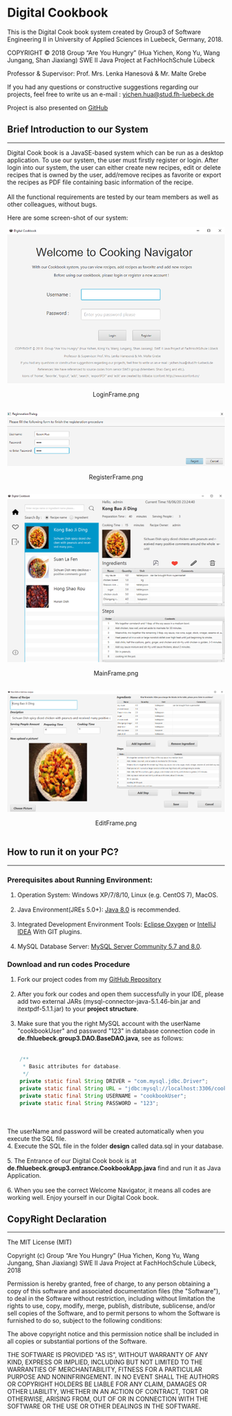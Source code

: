 # Digital Cookbook

This is the Digital Cook book system created by Group3 of Software Engineering II in University of Applied Sciences in Luebeck, Germany, 2018.<br>

COPYRIGHT © 2018  Group “Are You Hungry” (Hua Yichen, Kong Yu, Wang Jungang, Shan Jiaxiang)  SWE II Java Project at FachHochSchule Lübeck  <br>

Professor & Supervisor: Prof. Mrs. Lenka Hanesová & Mr. Malte Grebe<br>

If you had any questions or constructive suggestions regarding our projects, feel free to write us an e-mail : yichen.hua@stud.fh-luebeck.de<br>

Project is also presented on [GitHub](https://github.com/easonHua97/DigitalCookbook)<br>

## Brief Introduction to our System
***
Digital Cook book is a JavaSE-based system which can be run as a desktop application.
To use our system, the user must firstly register or login. After login into our system, the user can 
either create new recipes, edit or delete recipes that is owned by the user, add/remove recipes as favorite
or export the recipes as PDF file containing basic information of the recipe.<br><br>
All the functional requirements are tested by our team members as well as other colleagues, without bugs.

Here are some screen-shot of our system:

![LoginFrame](/design/LoginFrame.png)<br>
<center>LoginFrame.png</center><br>

![RegisterFrame](/design/RegisterFrame.png)<br>
<center>RegisterFrame.png</center><br>

![MainFrame](/design/MainFrame.png)<br>
<center>MainFrame.png</center><br>

![EditFrame](/design/EditFrame.png)<br>
<center>EditFrame.png</center><br>


## How to run it on your PC?
***
### Prerequisites about Running Environment: <br>
1. Operation System: Windows XP/7/8/10, Linux (e.g. CentOS 7), MacOS.<br><br>
2. Java Environment(JREs 5.0+): [Java 8.0](http://www.oracle.com/technetwork/cn/java/javase/downloads/jdk8-downloads-2133151-zhs.html) is recommended.<br><br>
3. Integrated Development Environment Tools: [Eclipse Oxygen](https://www.eclipse.org) or [IntelliJ IDEA](https://www.jetbrains.com/idea/)
With GIT plugins.<br><br>
4. MySQL Database Server:  [MySQL Server Community 5.7 and 8.0](https://dev.mysql.com/downloads/mysql/5.7.html#downloads).

### Download and run codes Procedure <br>
1. Fork our project codes from my [GitHub Repository](https://github.com/easonHua97/DigitalCookbook)<br><br>
2. After you fork our codes and open them successfully in your IDE, please add two external JARs (mysql-connector-java-5.1.46-bin.jar
 and itextpdf-5.1.1.jar) to your **project structure**.<br><br>
3. Make sure that you the right MySQL account with the userName "cookbookUser" and password "123" in 
database connection code in **de.fhluebeck.group3.DAO.BaseDAO.java**, see as follows:<br><br>
```Java
	/**
	 * Basic attributes for database.
	 */
	private static final String DRIVER = "com.mysql.jdbc.Driver";
	private static final String URL = "jdbc:mysql://localhost:3306/cookbook_group3?characterEncoding=utf-8&useSSL=false";
	private static final String USERNAME = "cookbookUser";
	private static final String PASSWORD = "123";
```
<br><br>
The userName and password will be created automatically when you execute the SQL file.<br>
4. Execute the SQL file in the folder **design** called data.sql in your database.<br><br>
5. The Entrance of our Digital Cook book is at **de.fhluebeck.group3.entrance.CookbookApp.java**
find and run it as Java Application.<br><br>
6. When you see the correct Welcome Navigator, it means all codes are working well. Enjoy yourself
in our Digital Cook book.<br>

## CopyRight Declaration
***
The MIT License (MIT)

Copyright (c) Group “Are You Hungry” (Hua Yichen, Kong Yu, Wang Jungang, Shan Jiaxiang)  SWE II Java Project at FachHochSchule Lübeck, 2018

Permission is hereby granted, free of charge, to any person obtaining a copy of this software and associated documentation files (the "Software"), to deal in the Software without restriction, including without limitation the rights to use, copy, modify, merge, publish, distribute, sublicense, and/or sell copies of the Software, and to permit persons to whom the Software is furnished to do so, subject to the following conditions:

The above copyright notice and this permission notice shall be included in all copies or substantial portions of the Software.

THE SOFTWARE IS PROVIDED "AS IS", WITHOUT WARRANTY OF ANY KIND, EXPRESS OR IMPLIED, INCLUDING BUT NOT LIMITED TO THE WARRANTIES OF MERCHANTABILITY, FITNESS FOR A PARTICULAR PURPOSE AND NONINFRINGEMENT. IN NO EVENT SHALL THE AUTHORS OR COPYRIGHT HOLDERS BE LIABLE FOR ANY CLAIM, DAMAGES OR OTHER LIABILITY, WHETHER IN AN ACTION OF CONTRACT, TORT OR OTHERWISE, ARISING FROM, OUT OF OR IN CONNECTION WITH THE SOFTWARE OR THE USE OR OTHER DEALINGS IN THE SOFTWARE.



